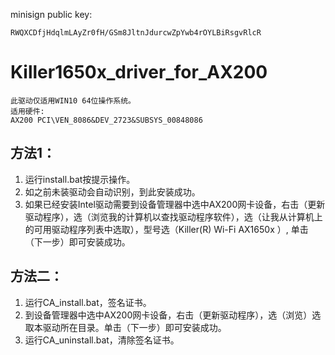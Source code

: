 minisign public key:

```
RWQXCDfjHdqlmLAyZr0fH/GSm8JltnJdurcwZpYwb4rOYLBiRsgvRlcR
```



# Killer1650x_driver_for_AX200

```
此驱动仅适用WIN10 64位操作系统。
适用硬件:
AX200 PCI\VEN_8086&DEV_2723&SUBSYS_00848086
```
## 方法1：
1. 运行install.bat按提示操作。
2. 如之前未装驱动会自动识别，到此安装成功。
3. 如果已经安装Intel驱动需要到设备管理器中选中AX200网卡设备，右击（更新驱动程序），选（浏览我的计算机以查找驱动程序软件），选（让我从计算机上的可用驱动程序列表中选取），型号选（Killer(R) Wi-Fi AX1650x ）, 单击（下一步）即可安装成功。

## 方法二：
 1. 运行CA_install.bat，签名证书。
 2. 到设备管理器中选中AX200网卡设备，右击（更新驱动程序），选（浏览）选取本驱动所在目录。单击（下一步）即可安装成功。
 3. 运行CA_uninstall.bat，清除签名证书。